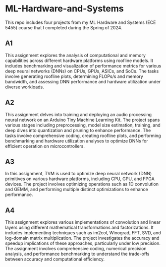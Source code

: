 # ML-Hardware-and-Systems  
This repo includes four projects from my ML Hardware and Systems (ECE 5455) course
that I completed during the Spring of 2024.  

## A1  
This assignment explores the analysis of computational and memory capabilities across different hardware platforms using roofline models. It includes benchmarking and visualization of performance metrics for various deep neural networks (DNNs) on CPUs, GPUs, ASICs, and SoCs. The tasks involve generating roofline plots, determining FLOPs/s and memory bandwidth, and assessing DNN performance and hardware utilization under diverse workloads.

## A2  
This assignment delves into training and deploying an audio processing neural network on an Arduino Tiny Machine Learning Kit. The project spans various stages including preprocessing, model size estimation, training, and deep dives into quantization and pruning to enhance performance. The tasks involve comprehensive coding, creating roofline plots, and performing benchmarking and hardware utilization analyses to optimize DNNs for efficient operation on microcontrollers.

## A3  
In this assignment, TVM is used to optimize deep neural network (DNN) primitives on various hardware platforms, including CPU, GPU, and FPGA devices. The project involves optimizing operations such as 1D convolution and GEMM, and performing multiple distinct optimizations to enhance performance.

## A4  
This assignment explores various implementations of convolution and linear layers using different mathematical transformations and factorizations. It includes implementing techniques such as im2col, Winograd, FFT, SVD, and log-domain matrix multiplication. The project investigates the accuracy and speedup implications of these approaches, particularly under low precision. The assignment involves comprehensive coding, numerical precision analysis, and performance benchmarking to understand the trade-offs between accuracy and computational efficiency.